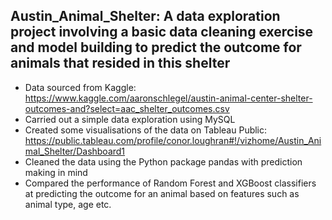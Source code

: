 ## Austin_Animal_Shelter: A data exploration project involving a basic data cleaning exercise and model building to predict the outcome for animals that resided in this shelter
- Data sourced from Kaggle: https://www.kaggle.com/aaronschlegel/austin-animal-center-shelter-outcomes-and?select=aac_shelter_outcomes.csv
- Carried out a simple data exploration using MySQL
- Created some visualisations of the data on Tableau Public: https://public.tableau.com/profile/conor.loughran#!/vizhome/Austin_Animal_Shelter/Dashboard1
- Cleaned the data using the Python package pandas with prediction making in mind
- Compared the performance of Random Forest and XGBoost classifiers at predicting the outcome for an animal based on features such as animal type, age etc.
